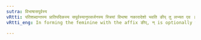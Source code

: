 ```yaml
---
sutra: विभाषासपूर्वस्य
vRtti: पतिशब्दान्तस्य प्रातिपदिकस्य सपूर्वस्यानुपसर्जनस्य स्त्रियां विभाषा नकारादेशो भवति ङीप् तु लभ्यत एव ॥
vRtti_eng: In forming the feminine with the affix ङीप्, न् is optionally the substitute of the final इ of पति, when the latter is preceded by another word.

---
```

